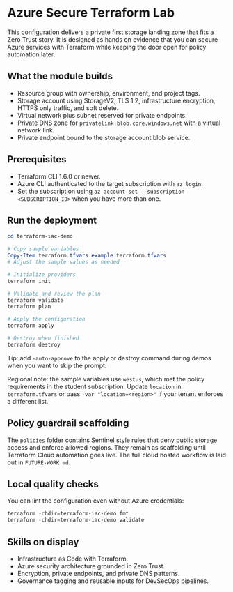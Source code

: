 # Azure Secure Terraform Lab

This configuration delivers a private first storage landing zone that fits a Zero Trust story. It is designed as hands on evidence that you can secure Azure services with Terraform while keeping the door open for policy automation later.

## What the module builds
* Resource group with ownership, environment, and project tags.
* Storage account using StorageV2, TLS 1.2, infrastructure encryption, HTTPS only traffic, and soft delete.
* Virtual network plus subnet reserved for private endpoints.
* Private DNS zone for `privatelink.blob.core.windows.net` with a virtual network link.
* Private endpoint bound to the storage account blob service.

## Prerequisites
* Terraform CLI 1.6.0 or newer.
* Azure CLI authenticated to the target subscription with `az login`.
* Set the subscription using `az account set --subscription <SUBSCRIPTION_ID>` when you have more than one.

## Run the deployment
```powershell
cd terraform-iac-demo

# Copy sample variables
Copy-Item terraform.tfvars.example terraform.tfvars
# Adjust the sample values as needed

# Initialize providers
terraform init

# Validate and review the plan
terraform validate
terraform plan

# Apply the configuration
terraform apply

# Destroy when finished
terraform destroy
```

Tip: add `-auto-approve` to the apply or destroy command during demos when you want to skip the prompt.

Regional note: the sample variables use `westus`, which met the policy requirements in the student subscription. Update `location` in `terraform.tfvars` or pass `-var "location=<region>"` if your tenant enforces a different list.

## Policy guardrail scaffolding
The `policies` folder contains Sentinel style rules that deny public storage access and enforce allowed regions. They remain as scaffolding until Terraform Cloud automation goes live. The full cloud hosted workflow is laid out in `FUTURE-WORK.md`.

## Local quality checks
You can lint the configuration even without Azure credentials:
```powershell
terraform -chdir=terraform-iac-demo fmt
terraform -chdir=terraform-iac-demo validate
```

## Skills on display
* Infrastructure as Code with Terraform.
* Azure security architecture grounded in Zero Trust.
* Encryption, private endpoints, and private DNS patterns.
* Governance tagging and reusable inputs for DevSecOps pipelines.
